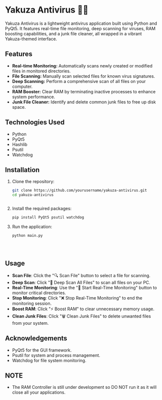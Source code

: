 # Yakuza Antivirus 🐉🔥

Yakuza Antivirus is a lightweight antivirus application built using Python and PyQt5. It features real-time file monitoring, deep scanning for viruses, RAM boosting capabilities, and a junk file cleaner, all wrapped in a vibrant Yakuza-themed interface.

## Features

- **Real-time Monitoring:** Automatically scans newly created or modified files in monitored directories.
- **File Scanning:** Manually scan selected files for known virus signatures.
- **Deep Scanning:** Perform a comprehensive scan of all files on your computer.
- **RAM Booster:** Clear RAM by terminating inactive processes to enhance system performance.
- **Junk File Cleaner:** Identify and delete common junk files to free up disk space.

## Technologies Used

- Python
- PyQt5
- Hashlib
- Psutil
- Watchdog

## Installation

1. Clone the repository:
   ```bash
   git clone https://github.com/yourusername/yakuza-antivirus.git
   cd yakuza-antivirus



2. Install the required packages:

   ```bash
   pip install PyQt5 psutil watchdog


3. Run the application:

   ```bash
   python main.py





## Usage

- **Scan File**: Click the "🔍 Scan File" button to select a file for scanning.
- **Deep Scan**: Click "🐉 Deep Scan All Files" to scan all files on your PC.
- **Real-Time Monitoring**: Use the "🔴 Start Real-Time Monitoring" button to monitor critical directories.
- **Stop Monitoring**: Click "❌ Stop Real-Time Monitoring" to end the monitoring session.
- **Boost RAM**: Click "⚡ Boost RAM" to clear unnecessary memory usage.
- **Clean Junk Files**: Click "🗑️ Clean Junk Files" to delete unwanted files from your system.




## Acknowledgements

- PyQt5 for the GUI framework.
- Psutil for system and process management.
- Watchdog for file system monitoring.


## NOTE

- The RAM Controller is still under development so DO NOT run it as it will close all your applications.
